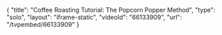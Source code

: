 {
    "title": "Coffee Roasting Tutorial: The Popcorn Popper Method",
    "type": "solo",
    "layout": "iframe-static",
    "videoId": "66133909",
    "url": "\/tvpembed\/66133909"
}